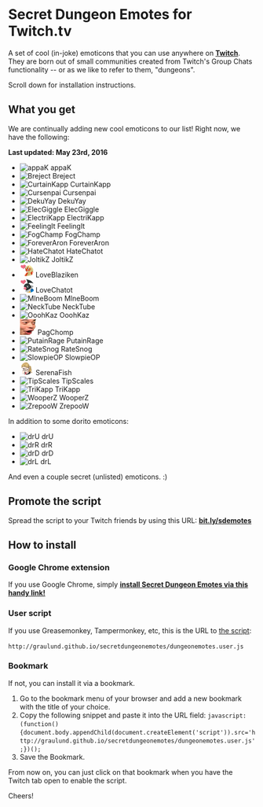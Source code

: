 # Secret Dungeon Emotes for Twitch.tv
A set of cool (in-joke) emoticons that you can use anywhere on **[Twitch](http://www.twitch.tv)**. They are born out of small communities created from Twitch's Group Chats functionality -- or as we like to refer to them, "dungeons".

Scroll down for installation instructions.

## What you get

We are continually adding new cool emoticons to our list! Right now, we have the following:

**Last updated: May 23rd, 2016**

* ![appaK](images/appaK.png) appaK
* ![Breject](images/Breject.png) Breject
* ![CurtainKapp](images/CurtainKapp.png) CurtainKapp
* ![Cursenpai](images/Cursenpai.png) Cursenpai
* ![DekuYay](images/DekuYay.png) DekuYay
* ![ElecGiggle](images/ElecGiggle.png) ElecGiggle
* ![ElectriKapp](images/ElectriKapp.png) ElectriKapp
* ![FeelingIt](images/FeelingIt.png) FeelingIt
* ![FogChamp](images/FogChamp.png) FogChamp
* ![ForeverAron](images/ForeverAron.png) ForeverAron
* ![HateChatot](images/HateChatot.png) HateChatot
* ![JoltikZ](images/JoltikZ.png) JoltikZ
* ![LoveBlaziken](images/LoveBlaziken.png) LoveBlaziken
* ![LoveChatot](images/LoveChatot.png?2) LoveChatot
* ![MlneBoom](images/MlneBoom.png) MlneBoom
* ![NeckTube](images/NeckTube.png) NeckTube
* ![OoohKaz](images/OoohKaz.png) OoohKaz
* ![PagChomp](images/PagChomp.png) PagChomp
* ![PutainRage](images/PutainRage.png) PutainRage
* ![RateSnog](images/RateSnog.png) RateSnog
* ![SlowpieOP](images/SlowpieOP.png) SlowpieOP
* ![SerenaFish](images/SerenaFish.png?2) SerenaFish
* ![TipScales](images/TipScales.png) TipScales
* ![TriKapp](images/TriKapp.png) TriKapp
* ![WooperZ](images/WooperZ.png) WooperZ
* ![ZrepooW](images/ZrepooW.png) ZrepooW

In addition to some dorito emoticons:
* ![drU](images/drU.png) drU
* ![drR](images/drR.png) drR
* ![drD](images/drD.png) drD
* ![drL](images/drL.png) drL

And even a couple secret (unlisted) emoticons. :)

## Promote the script

Spread the script to your Twitch friends by using this URL: **[bit.ly/sdemotes](http://bit.ly/sdemotes)**

## How to install

### Google Chrome extension

If you use Google Chrome, simply **[install Secret Dungeon Emotes via this handy link!](http://chrome.google.com/webstore/detail/secret-dungeon-emotes/fljimgaiflbdcihhihlmccpdfnlcedcm)**

### User script

If you use Greasemonkey, Tampermonkey, etc, this is the URL to [the script](http://graulund.github.io/secretdungeonemotes/dungeonemotes.user.js):

`http://graulund.github.io/secretdungeonemotes/dungeonemotes.user.js`

### Bookmark

If not, you can install it via a bookmark.

1. Go to the bookmark menu of your browser and add a new bookmark with the title of your choice.
2. Copy the following snippet and paste it into the URL field: `javascript:(function(){document.body.appendChild(document.createElement('script')).src='http://graulund.github.io/secretdungeonemotes/dungeonemotes.user.js';})();`
3. Save the Bookmark.

From now on, you can just click on that bookmark when you have the Twitch tab open to enable the script.

Cheers!
